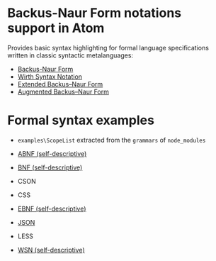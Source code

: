 # Backus-Naur Form notations support in Atom

Provides basic syntax highlighting for formal language specifications written in classic syntactic metalanguages:

  * [Backus-Naur Form](http://en.wikipedia.org/wiki/Backus–Naur_Form)
  * [Wirth Syntax Notation](https://en.wikipedia.org/wiki/Wirth_syntax_notation)
  * [Extended Backus–Naur Form](http://standards.iso.org/ittf/PubliclyAvailableStandards/s026153_ISO_IEC_14977_1996%28E%29.zip)
  * [Augmented Backus–Naur Form](https://tools.ietf.org/html/rfc5234)

# Formal syntax examples

  * `examples\ScopeList` extracted from the `grammars` of `node_modules`

  * [ABNF (self-descriptive)](https://tools.ietf.org/html/rfc5234)
  * [BNF (self-descriptive)](http://en.wikipedia.org/wiki/Backus–Naur_Form)
  * CSON
  * CSS
  * [EBNF (self-descriptive)](http://standards.iso.org/ittf/PubliclyAvailableStandards/s026153_ISO_IEC_14977_1996%28E%29.zip)
  * [JSON](https://tools.ietf.org/html/rfc7159)
  * LESS
  * [WSN (self-descriptive)](https://en.wikipedia.org/wiki/Wirth_syntax_notation)

